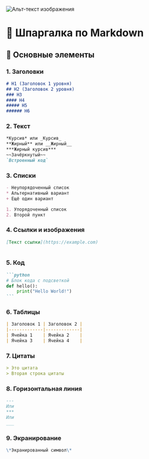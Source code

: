 ![Альт-текст изображения]([image.jpg](https://i.pinimg.com/originals/f2/34/40/f23440493e6a43f175ed85a0276bba9e.jpg))
# 🚀 Шпаргалка по Markdown

## 📌 Основные элементы

### 1. Заголовки
```markdown
# H1 (Заголовок 1 уровня)
## H2 (Заголовок 2 уровня)
### H3
#### H4
##### H5
###### H6
```

### 2. Текст
```markdown
*Курсив* или _Курсив_  
**Жирный** или __Жирный__  
***Жирный курсив***  
~~Зачёркнутый~~  
`Встроенный код`  
```

### 3. Списки
```markdown
- Неупорядоченный список
* Альтернативный вариант
+ Ещё один вариант

1. Упорядоченный список
2. Второй пункт
```

### 4. Ссылки и изображения
```markdown
[Текст ссылки](https://example.com)  
  
```

### 5. Код
````markdown
```python
# Блок кода с подсветкой
def hello():
    print("Hello World!")
```
````

### 6. Таблицы
```markdown
| Заголовок 1 | Заголовок 2 |
|-------------|-------------|
| Ячейка 1    | Ячейка 2    |
| Ячейка 3    | Ячейка 4    |
```

### 7. Цитаты
```markdown
> Это цитата  
> Вторая строка цитаты
```

### 8. Горизонтальная линия
```markdown
---
Или
***
Или
___
```

### 9. Экранирование
```markdown
\*Экранированный символ\*
```
